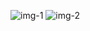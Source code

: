 ![img-1](https://user-images.githubusercontent.com/66557762/146191263-256887c2-f62e-45a1-96c6-a9797f28cb1e.png)
![img-2](https://user-images.githubusercontent.com/66557762/146191282-110fe55f-1cd6-4ec2-afc4-fe3bfdc19f2b.png)
